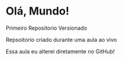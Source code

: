 # Olá, Mundo!
 Primeiro Repositorio Versionado

 Repsoitorio criado durante uma aula ao vivo

Essa aula eu alterei diretamente no GitHub!
